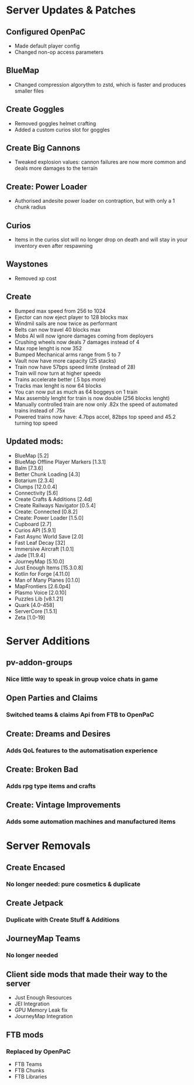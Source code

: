 # Server Updates & Patches
## Configured OpenPaC
- Made default player config
- Changed non-op access parameters
## BlueMap
- Changed compression algorythm to zstd, which is faster and produces smaller files
## Create Goggles
- Removed goggles helmet crafting
- Added a custom curios slot for goggles
## Create Big Cannons
- Tweaked explosion values: cannon failures are now more common and deals more damages to the terrain
## Create: Power Loader
- Authorised andesite power loader on contraption, but with only a 1 chunk radius
## Curios
- Items in the curios slot will no longer drop on death and will stay in your inventory even after respawning
## Waystones
- Removed xp cost
## Create
- Bumped max speed from 256 to 1024
- Ejector can now eject player to 128 blocks max
- Windmil sails are now twice as performant
- Belts can now travel 40 blocks max
- Mobs AI will now ignore damages coming from deployers
- Crushing wheels now deals 7 damages instead of 4
- Max rope lenght is now 352
- Bumped Mechanical arms range from 5 to 7
- Vault now have more capacity (25 stacks)
- Train now have 57bps speed limite (instead of 28)
- Train will now turn at higher speeds
- Trains accelerate better (.5 bps more)
- Tracks max lenght is now 64 blocks
- You can now put as much as 64 boggeys on 1 train
- Max assembly lenght for train is now double (256 blocks lenght)
- Manually controlled train are now only .82x the speed of automated trains instead of .75x
- Powered trains now have: 4.7bps accel, 82bps top speed and 45.2 turning top speed
## Updated mods:
- BlueMap [5.2]
- BlueMap Offline Player Markers [1.3.1]
- Balm [7.3.6]
- Better Chunk Loading [4.3]
- Botarium [2.3.4]
- Clumps [12.0.0.4]
- Connectivity [5.6]
- Create Crafts & Additions [2.4d]
- Create Railways Navigator [0.5.4]
- Create: Connected [0.8.2]
- Create: Power Loader [1.5.0]
- Cupboard [2.7]
- Curios API [5.9.1]
- Fast Async World Save [2.0]
- Fast Leaf Decay [32]
- Immersive Aircraft [1.0.1]
- Jade [11.9.4]
- JourneyMap [5.10.0]
- Just Enough Items [15.3.0.8]
- Kotlin for Forge [4.11.0]
- Man of Many Planes [0.1.0]
- MapFrontiers [2.6.0p4]
- Plasmo Voice [2.0.10]
- Puzzles Lib [v8.1.21]
- Quark [4.0-458]
- ServerCore [1.5.1]
- Zeta [1.0-19]
# Server Additions
## pv-addon-groups
### Nice little way to speak in group voice chats in game
## Open Parties and Claims
### Switched teams & claims Api from FTB to OpenPaC
## Create: Dreams and Desires
### Adds QoL features to the automatisation experience
## Create: Broken Bad
### Adds rpg type items and crafts
## Create: Vintage Improvements
### Adds some automation machines and manufactured items
# Server Removals
## Create Encased
### No longer needed: pure cosmetics & duplicate
## Create Jetpack
### Duplicate with Create Stuff & Additions
## JourneyMap Teams
### No longer needed
## Client side mods that made their way to the server
- Just Enough Resources
- JEI Integration
- GPU Memory Leak fix
- JourneyMap Integration
## FTB mods
### Replaced by OpenPaC
- FTB Teams
- FTB Chunks
- FTB Libraries
